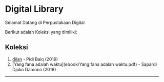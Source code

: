 # Digital Library

Selamat Datang di Perpustakaan Digital

Berikut adalah Koleksi yang dimiliki:
## Koleksi

1. [dilan](ebook/pidi-baiq-dilan-1.pdf) - Pidi Baiq (2019)
2. [Yang fana adalah waktu](ebook/Yang fana adalah waktu.pdf) - Sapardi Djoko Damono  (2018)

---
